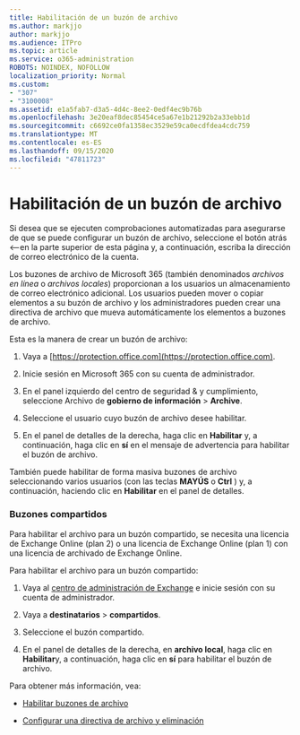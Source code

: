 ```yaml
---
title: Habilitación de un buzón de archivo
ms.author: markjjo
author: markjjo
ms.audience: ITPro
ms.topic: article
ms.service: o365-administration
ROBOTS: NOINDEX, NOFOLLOW
localization_priority: Normal
ms.custom:
- "307"
- "3100008"
ms.assetid: e1a5fab7-d3a5-4d4c-8ee2-0edf4ec9b76b
ms.openlocfilehash: 3e20eaf8dec85454ce5a67e1b21292b2a33ebb1d
ms.sourcegitcommit: c6692ce0fa1358ec3529e59ca0ecdfdea4cdc759
ms.translationtype: MT
ms.contentlocale: es-ES
ms.lasthandoff: 09/15/2020
ms.locfileid: "47811723"
---
```

# <a name="enable-an-archive-mailbox"></a>Habilitación de un buzón de archivo

Si desea que se ejecuten comprobaciones automatizadas para asegurarse de que se puede configurar un buzón de archivo, seleccione el botón atrás <--en la parte superior de esta página y, a continuación, escriba la dirección de correo electrónico de la cuenta.

Los buzones de archivo de Microsoft 365 (también denominados *archivos en línea* o *archivos locales*) proporcionan a los usuarios un almacenamiento de correo electrónico adicional. Los usuarios pueden mover o copiar elementos a su buzón de archivo y los administradores pueden crear una directiva de archivo que mueva automáticamente los elementos a buzones de archivo.
  
Esta es la manera de crear un buzón de archivo:
  
1. Vaya a [https://protection.office.com](https://protection.office.com).

2. Inicie sesión en Microsoft 365 con su cuenta de administrador.

3. En el panel izquierdo del centro de seguridad &amp; y cumplimiento, seleccione Archivo de **gobierno de información** \> **Archive**.

4. Seleccione el usuario cuyo buzón de archivo desee habilitar.

5. En el panel de detalles de la derecha, haga clic en **Habilitar** y, a continuación, haga clic en **sí** en el mensaje de advertencia para habilitar el buzón de archivo.

También puede habilitar de forma masiva buzones de archivo seleccionando varios usuarios (con las teclas **MAYÚS** o **Ctrl** ) y, a continuación, haciendo clic en **Habilitar** en el panel de detalles.
  
### <a name="shared-mailboxes"></a>Buzones compartidos

Para habilitar el archivo para un buzón compartido, se necesita una licencia de Exchange Online (plan 2) o una licencia de Exchange Online (plan 1) con una licencia de archivado de Exchange Online.  

Para habilitar el archivo para un buzón compartido:

1. Vaya al [centro de administración de Exchange](https://outlook.office365.com/ecp) e inicie sesión con su cuenta de administrador.

2. Vaya a **destinatarios**  >  **compartidos**.

3. Seleccione el buzón compartido.

4. En el panel de detalles de la derecha, en **archivo local**, haga clic en **Habilitar**y, a continuación, haga clic en **sí** para habilitar el buzón de archivo.

Para obtener más información, vea:
  
- [Habilitar buzones de archivo](https://docs.microsoft.com/microsoft-365/compliance/enable-archive-mailboxes)

- [Configurar una directiva de archivo y eliminación](https://docs.microsoft.com//office365/securitycompliance/set-up-an-archive-and-deletion-policy-for-mailboxes)
